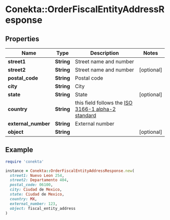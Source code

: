 # Conekta::OrderFiscalEntityAddressResponse

## Properties

| Name | Type | Description | Notes |
| ---- | ---- | ----------- | ----- |
| **street1** | **String** | Street name and number |  |
| **street2** | **String** | Street name and number | [optional] |
| **postal_code** | **String** | Postal code |  |
| **city** | **String** | City |  |
| **state** | **String** | State | [optional] |
| **country** | **String** | this field follows the [ISO 3166-1 alpha-2 standard](https://en.wikipedia.org/wiki/ISO_3166-1_alpha-2) |  |
| **external_number** | **String** | External number |  |
| **object** | **String** |  | [optional] |

## Example

```ruby
require 'conekta'

instance = Conekta::OrderFiscalEntityAddressResponse.new(
  street1: Nuevo Leon 254,
  street2: Departamento 404,
  postal_code: 06100,
  city: Ciudad de Mexico,
  state: Ciudad de Mexico,
  country: MX,
  external_number: 123,
  object: fiscal_entity_address
)
```

